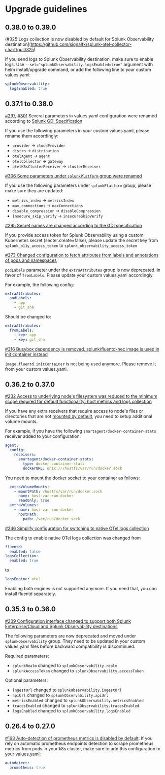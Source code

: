 # Upgrade guidelines

## 0.38.0 to 0.39.0

(#325 Logs collection is now disabled by default for Splunk Observability
destination](https://github.com/signalfx/splunk-otel-collector-chart/pull/325)

If you send logs to Splunk Observability destination, make sure to enable logs.
Use `--set="splunkObservability.logsEnabled=true"` argument with helm
install/upgrade command, or add the following line to your custom values.yaml:

```yaml
splunkObservability:
  logsEnabled: true
```

## 0.37.1 to 0.38.0

[#297](https://github.com/signalfx/splunk-otel-collector-chart/pull/297),
[#301](https://github.com/signalfx/splunk-otel-collector-chart/pull/301) Several
parameters in values.yaml configuration were renamed according to [Splunk GDI
Specification](https://github.com/signalfx/gdi-specification/blob/main/specification/configuration.md#kubernetes-package-management-solutions)

If you use the following parameters in your custom values.yaml, please rename
them accordingly:
- `provider` -> `cloudProvider`
- `distro` -> `distribution`
- `otelAgent` -> `agent`
- `otelCollector` -> `gateway`
- `otelK8sClusterReceiver` -> `clusterReceiver`

[#306 Some parameters under `splunkPlatform` group were
renamed](https://github.com/signalfx/splunk-otel-collector-chart/pull/306)

If you use the following parameters under `splunkPlatform` group, please make
sure they are updated:
- `metrics_index` -> `metricsIndex`
- `max_connections` -> `maxConnections`
- `disable_compression` -> `disableCompression`
- `insecure_skip_verify` -> `insecureSkipVerify`

[#295 Secret names are changed according to the GDI
specification](https://github.com/signalfx/splunk-otel-collector-chart/pull/295)

If you provide access token for Splunk Observability using a custom Kubernetes
secret (secter.create=false), please update the secret key from
`splunk_o11y_access_token` to `splunk_observability_access_token`

[#273 Changed configuration to fetch attributes from labels and annotations of pods and namespaces](https://github.com/signalfx/splunk-otel-collector-chart/pull/273)

`podLabels` parameter under the `extraAttributes` group is now deprecated.
in favor of `fromLabels`. Please update your custom values.yaml accordingly.

For example, the following config:

```yaml
extraAttributes:
  podLabels:
    - app
    - git_sha
```

Should be changed to:

```yaml
extraAttributes:
  fromLabels:
    - key: app
    - key: git_sha
```

[#316 Busybox dependency is removed, splunk/fluentd-hec image is used in init container
instead](https://github.com/signalfx/splunk-otel-collector-chart/pull/316)

`image.fluentd.initContainer` is not being used anymore. Please remove it from
your custom values.yaml.

## 0.36.2 to 0.37.0

[#232 Access to underlying node's filesystem was reduced to the minimum scope
required for default functionality: host metrics and logs
collection](https://github.com/signalfx/splunk-otel-collector-chart/pull/232)

If you have any extra receivers that require access to node's files or
directories that are not [mounted by
default](https://github.com/signalfx/splunk-otel-collector-chart/blob/83fefe2a01effaab1e9eaba34a2557863981a2cd/helm-charts/splunk-otel-collector/templates/daemonset.yaml#L330-L347),
you need to setup additional volume mounts.

For example, if you have the following `smartagent/docker-container-stats`
receiver added to your configuration:

```yaml
agent:
  config:
    receivers:
      smartagent/docker-container-stats:
        type: docker-container-stats
        dockerURL: unix:///hostfs/var/run/docker.sock
```

You need to mount the docker socket to your container as follows:

```yaml
  extraVolumeMounts:
    - mountPath: /hostfs/var/run/docker.sock
      name: host-var-run-docker
      readOnly: true
  extraVolumes:
    - name: host-var-run-docker
      hostPath:
        path: /var/run/docker.sock
```

[#246 Simplify configuration for switching to native OTel logs
collection](https://github.com/signalfx/splunk-otel-collector-chart/pull/246)

The config to enable native OTel logs collection was changed from

```yaml
fluentd:
  enabled: false
logsCollection:
  enabled: true
```

to

```yaml
logsEngine: otel
```

Enabling both engines is not supported anymore. If you need that, you can
install fluentd separately.

## 0.35.3 to 0.36.0

[#209 Configuration interface changed to support both Splunk Enterprise/Cloud and Splunk Observability destinations](https://github.com/signalfx/splunk-otel-collector-chart/pull/209)

The following parameters are now deprecated and moved under
`splunkObservability` group. They need to be updated in your custom values.yaml
files before backward compatibility is discontinued.

Required parameters:

- `splunkRealm` changed to `splunkObservability.realm`
- `splunkAccessToken` changed to `splunkObservability.accessToken`

Optional parameters:

- `ingestUrl` changed to `splunkObservability.ingestUrl`
- `apiUrl` changed to `splunkObservability.apiUrl`
- `metricsEnabled` changed to `splunkObservability.metricsEnabled`
- `tracesEnabled` changed to `splunkObservability.tracesEnabled`
- `logsEnabled` changed to `splunkObservability.logsEnabled`

## 0.26.4 to 0.27.0

[#163 Auto-detection of prometheus metrics is disabled by default](https://github.com/signalfx/splunk-otel-collector-chart/pull/163):
If you rely on automatic prometheus endpoints detection to scrape prometheus
metrics from pods in your k8s cluster, make sure to add this configuration to
your values.yaml:

```yaml
autodetect:
  prometheus: true
```
